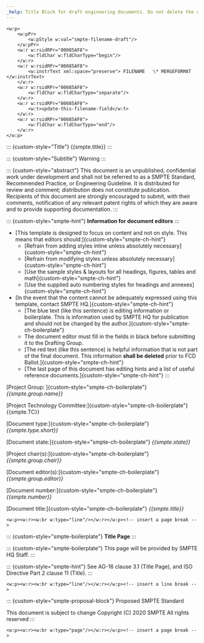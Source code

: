 ```yaml
---
_help: Title Block for draft engineering documents. Do not delete the openxml sections
---
```

```{=openxml}
<w:p>
    <w:pPr>
        <w:pStyle w:val="smpte-filename-draft"/>
    </w:pPr>
    <w:r w:rsidRPr="00085AF8">
        <w:fldChar w:fldCharType="begin"/>
    </w:r>
    <w:r w:rsidRPr="00085AF8">
        <w:instrText xml:space="preserve"> FILENAME   \* MERGEFORMAT </w:instrText>
    </w:r>
    <w:r w:rsidRPr="00085AF8">
        <w:fldChar w:fldCharType="separate"/>
    </w:r>
    <w:r w:rsidRPr="00085AF8">
        <w:t>update-this-filename-field</w:t>
    </w:r>
    <w:r w:rsidRPr="00085AF8">
        <w:fldChar w:fldCharType="end"/>
    </w:r>
</w:p>
```

::: {custom-style="Title"}
{{smpte.title}}
:::

::: {custom-style="Subtitle"}
Warning
:::

::: {custom-style="abstract"}
This document is an unpublished, confidential work under development and shall not be referred to as a SMPTE Standard, Recommended Practice, or Engineering Guideline. It is distributed for review and comment; distribution does not constitute publication. Recipients of this document are strongly encouraged to submit, with their comments, notification of any relevant patent rights of which they are aware and to provide supporting documentation.
:::

::: {custom-style="smpte-hint"}
**Information for document editors**
:::

* [This template is designed to focus on content and not on style. This means that editors should:]{custom-style="smpte-ch-hint"}
  * [Refrain from adding styles inline unless absolutely necessary]{custom-style="smpte-ch-hint"}
  * [Refrain from modifying styles unless absolutely necessary]{custom-style="smpte-ch-hint"}
  * [Use the sample styles & layouts for all headings, figures, tables and math]{custom-style="smpte-ch-hint"}
  * [Use the supplied auto numbering styles for headings and annexes]{custom-style="smpte-ch-hint"}
* [In the event that the content cannot be adequately expressed using this template, contact SMPTE HQ.]{custom-style="smpte-ch-hint"}
  * [The blue text (like this sentence) is editing information or boilerplate. This is information used by SMPTE HQ for publication and should not be changed by the author.]{custom-style="smpte-ch-boilerplate"}
  * The document editor must fill in the fields in black before submitting it to the Drafting Group.
  * [The red text (like this sentence) is helpful information that is not part of the final document. This information **shall be deleted** prior to FCD Ballot.]{custom-style="smpte-ch-hint"}
  * [The last page of this document has editing hints and a list of useful reference documents.]{custom-style="smpte-ch-hint"}
:::

[Project Group: ]{custom-style="smpte-ch-boilerplate"}
_{{smpte.group.name}}_

[Project Technology Committee:]{custom-style="smpte-ch-boilerplate"}
{{smpte.TC}}

[Document type:]{custom-style="smpte-ch-boilerplate"}
_{{smpte.type.short}}_

[Document state:]{custom-style="smpte-ch-boilerplate"}
_{{smpte.state}}_

[Project chair(s):]{custom-style="smpte-ch-boilerplate"}
_{{smpte.group.chair}}_

[Document editor(s):]{custom-style="smpte-ch-boilerplate"}
_{{smpte.group.editor}}_

[Document number:]{custom-style="smpte-ch-boilerplate"}
_{{smpte.number}}_

[Document title:]{custom-style="smpte-ch-boilerplate"}
_{{smpte.title}}_

```{=openxml}
<w:p><w:r><w:br w:type="line"/></w:r></w:p><!-- insert a page break -->
```

::: {custom-style="smpte-boilerplate"}
**Title Page**
:::

::: {custom-style="smpte-boilerplate"}
This page will be provided by SMPTE HQ Staff.
:::

::: {custom-style="smpte-hint"}
See AG-16 clause 3.1 (Title Page), and ISO Directive Part 2 clause 11 (Title).
:::

```{=openxml}
<w:p><w:r><w:br w:type="line"/></w:r></w:p><!-- insert a line break -->
```

::: {custom-style="smpte-proposal-block"}
Proposed SMPTE Standard

This document is subject to change
Copyright (C) 2020 SMPTE
All rights reserved
:::

```{=openxml}
<w:p><w:r><w:br w:type="page"/></w:r></w:p><!-- insert a page break -->
```
